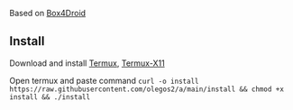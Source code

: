 Based on [Box4Droid](https://github.com/Herick75/Box4Droid)

## Install
Download and install
[Termux](https://f-droid.org/en/packages/com.termux),
[Termux-X11](https://github.com/termux/termux-x11/suites/13458717269/artifacts/738383219)

Open termux and paste command `curl -o install https://raw.githubusercontent.com/olegos2/a/main/install && chmod +x install && ./install`
